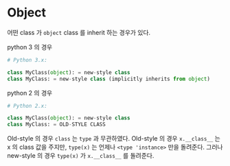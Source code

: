# Object 

어떤 class 가 `object` class 를 inherit 하는 경우가 있다. 

python 3 의 경우

```python
# Python 3.x:

class MyClass(object): = new-style class
class MyClass: = new-style class (implicitly inherits from object)
```

python 2 의 경우

```python
# Python 2.x:

class MyClass(object): = new-style class
class MyClass: = OLD-STYLE CLASS
```

Old-style 의 경우 `class` 는 `type` 과 무관하였다. Old-style 의 경우 
`x.__class__` 는 x 의 class 값을 주지만, `type(x)` 는 언제나 
`<type 'instance>` 만을 돌려준다. 그러나 new-style 의 경우 `type(x)` 가 
`x.__class__` 를 돌려준다.

